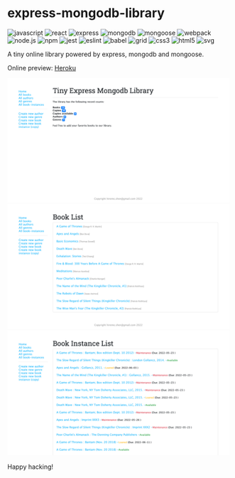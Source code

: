 # express-mongodb-library
![javascript](https://img.shields.io/badge/javascript-ES7-yellow) ![react](https://img.shields.io/badge/react-18.0.0-blue) ![express](https://img.shields.io/badge/webpack-4.16.1-brightgreen) ![mongodb](https://img.shields.io/badge/webpack-5.3-brightgreen) ![mongoose](https://img.shields.io/badge/webpack-6.3.4-brightgreen) ![webpack](https://img.shields.io/badge/webpack-5.70.0-brightgreen) ![node.js](https://img.shields.io/badge/node.js-16.13.2-brightgreen) ![npm](https://img.shields.io/badge/npm-8.1.2-brightgreen) ![jest](https://img.shields.io/badge/jest-27.5.1-brightgreen) ![eslint](https://img.shields.io/badge/eslint-8.12.0-brightgreen) ![babel](https://img.shields.io/badge/babel-7.17.8-brightgreen) ![grid](https://img.shields.io/badge/grid-1.0-brightgreen) ![css3](https://img.shields.io/badge/css-3.0-brightgreen) ![html5](https://img.shields.io/badge/html-5.0-brightgreen) ![svg](https://img.shields.io/badge/svg-1.1-brightgreen)

A tiny online library powered by express, mongodb and mongoose.

Online preview: [Heroku](https://express-mongodb-library-app.herokuapp.com/)

<img src="./images/main.png" width="500">
<img src="./images/books.png" width="500">
<img src="./images/copies.png" width="500">

Happy hacking!

